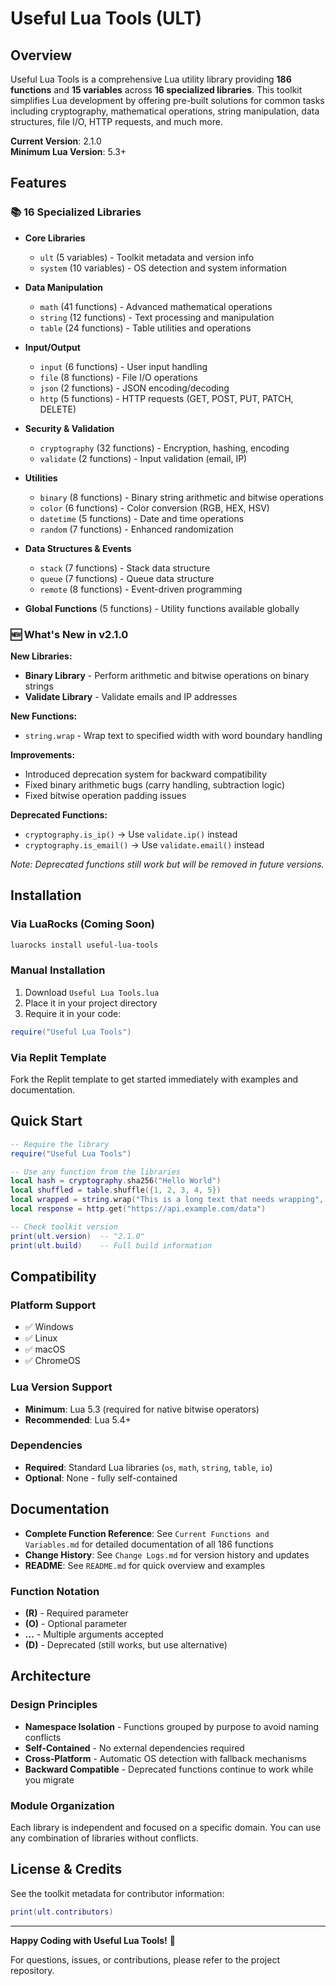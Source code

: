 # Useful Lua Tools (ULT)

## Overview

Useful Lua Tools is a comprehensive Lua utility library providing **186 functions** and **15 variables** across **16 specialized libraries**. This toolkit simplifies Lua development by offering pre-built solutions for common tasks including cryptography, mathematical operations, string manipulation, data structures, file I/O, HTTP requests, and much more.

**Current Version**: 2.1.0  
**Minimum Lua Version**: 5.3+

## Features

### 📚 16 Specialized Libraries

- **Core Libraries**
  - `ult` (5 variables) - Toolkit metadata and version info
  - `system` (10 variables) - OS detection and system information

- **Data Manipulation**
  - `math` (41 functions) - Advanced mathematical operations
  - `string` (12 functions) - Text processing and manipulation
  - `table` (24 functions) - Table utilities and operations

- **Input/Output**
  - `input` (6 functions) - User input handling
  - `file` (8 functions) - File I/O operations
  - `json` (2 functions) - JSON encoding/decoding
  - `http` (5 functions) - HTTP requests (GET, POST, PUT, PATCH, DELETE)

- **Security & Validation**
  - `cryptography` (32 functions) - Encryption, hashing, encoding
  - `validate` (2 functions) - Input validation (email, IP)

- **Utilities**
  - `binary` (8 functions) - Binary string arithmetic and bitwise operations
  - `color` (6 functions) - Color conversion (RGB, HEX, HSV)
  - `datetime` (5 functions) - Date and time operations
  - `random` (7 functions) - Enhanced randomization

- **Data Structures & Events**
  - `stack` (7 functions) - Stack data structure
  - `queue` (7 functions) - Queue data structure
  - `remote` (8 functions) - Event-driven programming

- **Global Functions** (5 functions) - Utility functions available globally

### 🆕 What's New in v2.1.0

**New Libraries:**
- **Binary Library** - Perform arithmetic and bitwise operations on binary strings
- **Validate Library** - Validate emails and IP addresses

**New Functions:**
- `string.wrap` - Wrap text to specified width with word boundary handling

**Improvements:**
- Introduced deprecation system for backward compatibility
- Fixed binary arithmetic bugs (carry handling, subtraction logic)
- Fixed bitwise operation padding issues

**Deprecated Functions:**
- `cryptography.is_ip()` → Use `validate.ip()` instead
- `cryptography.is_email()` → Use `validate.email()` instead

*Note: Deprecated functions still work but will be removed in future versions.*

## Installation

### Via LuaRocks (Coming Soon)
```bash
luarocks install useful-lua-tools
```

### Manual Installation
1. Download `Useful Lua Tools.lua`
2. Place it in your project directory
3. Require it in your code:
```lua
require("Useful Lua Tools")
```

### Via Replit Template
Fork the Replit template to get started immediately with examples and documentation.

## Quick Start

```lua
-- Require the library
require("Useful Lua Tools")

-- Use any function from the libraries
local hash = cryptography.sha256("Hello World")
local shuffled = table.shuffle({1, 2, 3, 4, 5})
local wrapped = string.wrap("This is a long text that needs wrapping", 20)
local response = http.get("https://api.example.com/data")

-- Check toolkit version
print(ult.version)  -- "2.1.0"
print(ult.build)    -- Full build information
```

## Compatibility

### Platform Support
- ✅ Windows
- ✅ Linux
- ✅ macOS
- ✅ ChromeOS

### Lua Version Support
- **Minimum**: Lua 5.3 (required for native bitwise operators)
- **Recommended**: Lua 5.4+

### Dependencies
- **Required**: Standard Lua libraries (`os`, `math`, `string`, `table`, `io`)
- **Optional**: None - fully self-contained

## Documentation

- **Complete Function Reference**: See `Current Functions and Variables.md` for detailed documentation of all 186 functions
- **Change History**: See `Change Logs.md` for version history and updates
- **README**: See `README.md` for quick overview and examples

### Function Notation
- **(R)** - Required parameter
- **(O)** - Optional parameter
- **...** - Multiple arguments accepted
- **(D)** - Deprecated (still works, but use alternative)

## Architecture

### Design Principles
- **Namespace Isolation** - Functions grouped by purpose to avoid naming conflicts
- **Self-Contained** - No external dependencies required
- **Cross-Platform** - Automatic OS detection with fallback mechanisms
- **Backward Compatible** - Deprecated functions continue to work while you migrate

### Module Organization
Each library is independent and focused on a specific domain. You can use any combination of libraries without conflicts.

## License & Credits

See the toolkit metadata for contributor information:
```lua
print(ult.contributors)
```

---

**Happy Coding with Useful Lua Tools!** 🚀

For questions, issues, or contributions, please refer to the project repository.
